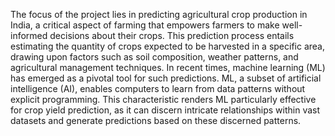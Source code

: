The focus of the project lies in predicting agricultural crop production in India, a critical aspect of farming that empowers farmers to make well-informed decisions about their crops. This prediction process entails estimating the quantity of crops expected to be harvested in a specific area, drawing upon factors such as soil composition, weather patterns, and agricultural management techniques. In recent times, machine learning (ML) has emerged as a pivotal tool for such predictions. ML, a subset of artificial intelligence (AI), enables computers to learn from data patterns without explicit programming. This characteristic renders ML particularly effective for crop yield prediction, as it can discern intricate relationships within vast datasets and generate predictions based on these discerned patterns.
